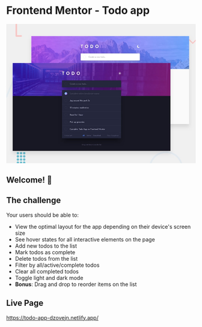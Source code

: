 # Frontend Mentor - Todo app

![Design preview for the Todo app coding challenge](https://github.com/dzopunk/todo-app/blob/master/todo-app-main/design/desktop-preview.jpg)

## Welcome! 👋

## The challenge

Your users should be able to:

- View the optimal layout for the app depending on their device's screen size
- See hover states for all interactive elements on the page
- Add new todos to the list
- Mark todos as complete
- Delete todos from the list
- Filter by all/active/complete todos
- Clear all completed todos
- Toggle light and dark mode
- **Bonus**: Drag and drop to reorder items on the list


## Live Page
https://todo-app-dzovejn.netlify.app/
